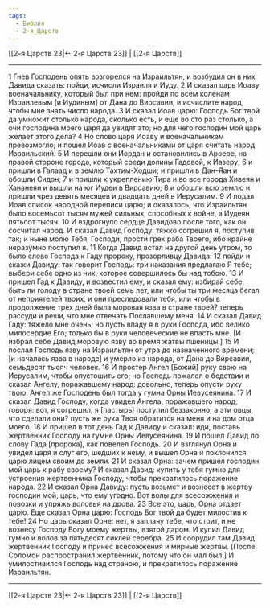 ```yaml
---
tags:
  - Библия
  - 2-я_Царств
---
```

[[2-я Царств 23|← 2-я Царств 23]] | [[2-я Царств]]

---
1 Гнев Господень опять возгорелся на Израильтян, и возбудил он в них Давида сказать: пойди, исчисли Израиля и Иуду.
2 И сказал царь Иоаву военачальнику, который был при нем: пройди по всем коленам Израилевым [и Иудиным] от Дана до Вирсавии, и исчислите народ, чтобы мне знать число народа.
3 И сказал Иоав царю: Господь Бог твой да умножит столько народа, сколько есть, и еще во сто раз столько, а очи господина моего царя да увидят это; но для чего господин мой царь желает этого дела?
4 Но слово царя Иоаву и военачальникам превозмогло; и пошел Иоав с военачальниками от царя считать народ Израильский.
5 И перешли они Иордан и остановились в Ароере, на правой стороне города, который среди долины Гадовой, к Иазеру;
6 и пришли в Галаад и в землю Тахтим-Ходши; и пришли в Дан-Яан и обошли Сидон;
7 и пришли к укреплению Тира и во все города Хивеян и Хананеян и вышли на юг Иудеи в Вирсавию;
8 и обошли всю землю и пришли чрез девять месяцев и двадцать дней в Иерусалим.
9 И подал Иоав список народной переписи царю; и оказалось, что Израильтян было восемьсот тысяч мужей сильных, способных к войне, а Иудеян пятьсот тысяч.
10 И вздрогнуло сердце Давидово после того, как он сосчитал народ. И сказал Давид Господу: тяжко согрешил я, поступив так; и ныне молю Тебя, Господи, прости грех раба Твоего, ибо крайне неразумно поступил я.
11 Когда Давид встал на другой день утром, то было слово Господа к Гаду пророку, прозорливцу Давида:
12 пойди и скажи Давиду: так говорит Господь: три наказания предлагаю Я тебе; выбери себе одно из них, которое совершилось бы над тобою.
13 И пришел Гад к Давиду, и возвестил ему, и сказал ему: избирай себе, быть ли голоду в стране твоей семь лет, или чтобы ты три месяца бегал от неприятелей твоих, и они преследовали тебя, или чтобы в продолжение трех дней была моровая язва в стране твоей? теперь рассуди и реши, что мне отвечать Пославшему меня.
14 И сказал Давид Гаду: тяжело мне очень; но пусть впаду я в руки Господа, ибо велико милосердие Его; только бы в руки человеческие не впасть мне. [И избрал себе Давид моровую язву во время жатвы пшеницы.]
15 И послал Господь язву на Израильтян от утра до назначенного времени; [и началась язва в народе] и умерло из народа, от Дана до Вирсавии, семьдесят тысяч человек.
16 И простер Ангел [Божий] руку свою на Иерусалим, чтобы опустошить его; но Господь пожалел о бедствии и сказал Ангелу, поражавшему народ: довольно, теперь опусти руку твою. Ангел же Господень был тогда у гумна Орны Иевусеянина.
17 И сказал Давид Господу, когда увидел Ангела, поражавшего народ, говоря: вот, я согрешил, я [пастырь] поступил беззаконно; а эти овцы, что сделали они? пусть же рука Твоя обратится на меня и на дом отца моего.
18 И пришел в тот день Гад к Давиду и сказал: иди, поставь жертвенник Господу на гумне Орны Иевусеянина.
19 И пошел Давид по слову Гада [пророка], как повелел Господь.
20 И взглянул Орна и увидел царя и слуг его, шедших к нему, и вышел Орна и поклонился царю лицем своим до земли.
21 И сказал Орна: зачем пришел господин мой царь к рабу своему? И сказал Давид: купить у тебя гумно для устроения жертвенника Господу, чтобы прекратилось поражение народа.
22 И сказал Орна Давиду: пусть возьмет и вознесет в жертву господин мой, царь, что ему угодно. Вот волы для всесожжения и повозки и упряжь воловья на дрова.
23 Все это, царь, Орна отдает царю. Еще сказал Орна царю: Господь Бог твой да будет милостив к тебе!
24 Но царь сказал Орне: нет, я заплачу тебе, что стоит, и не вознесу Господу Богу моему жертвы, взятой даром. И купил Давид гумно и волов за пятьдесят сиклей серебра.
25 И соорудил там Давид жертвенник Господу и принес всесожжения и мирные жертвы. [После Соломон распространил жертвенник, потому что он мал был.] И умилостивился Господь над страною, и прекратилось поражение Израильтян.

---
[[2-я Царств 23|← 2-я Царств 23]] | [[2-я Царств]]